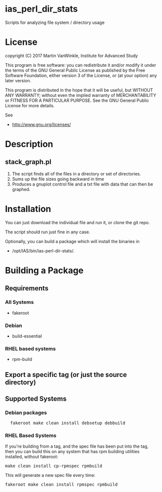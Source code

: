 # ias_perl_dir_stats
Scripts for analyzing file system / directory usage

# License
copyright (C) 2017 Martin VanWinkle, Institute for Advanced Study

This program is free software: you can redistribute it and/or modify
it under the terms of the GNU General Public License as published by
the Free Software Foundation, either version 3 of the License, or
(at your option) any later version.

This program is distributed in the hope that it will be useful,
but WITHOUT ANY WARRANTY; without even the implied warranty of
MERCHANTABILITY or FITNESS FOR A PARTICULAR PURPOSE.  See the
GNU General Public License for more details.

See 

* http://www.gnu.org/licenses/

# Description

## stack_graph.pl

1. The script finds all of the files in a directory or set of directories.
1. Sums up the file sizes going backward in time
1. Produces a gnuplot control file and a txt file with data that can then be graphed.

# Installation

You can just download the individual file and run it, or clone the git repo.

The script should run just fine in any case.

Optionally, you can build a package which will install the binaries in

* /opt/IAS/bin/ias-perl-dir-stats/.

# Building a Package

## Requirements

### All Systems

* fakeroot

### Debian

* build-essential

### RHEL based systems

* rpm-build

## Export a specific tag (or just the source directory)

## Supported Systems

### Debian packages

<pre>
  fakeroot make clean install debsetup debbuild
</pre>

### RHEL Based Systems

If you're building from a tag, and the spec file has been put
into the tag, then you can build this on any system that has
rpm building utilities installed, without fakeroot:

<pre>
make clean install cp-rpmspec rpmbuild
</pre>

This will generate a new spec file every time:

<pre>
fakeroot make clean install rpmspec rpmbuild
</pre>

